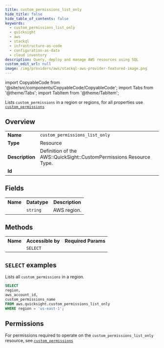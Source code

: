 ```yaml
---
title: custom_permissions_list_only
hide_title: false
hide_table_of_contents: false
keywords:
  - custom_permissions_list_only
  - quicksight
  - aws
  - stackql
  - infrastructure-as-code
  - configuration-as-data
  - cloud inventory
description: Query, deploy and manage AWS resources using SQL
custom_edit_url: null
image: /img/providers/aws/stackql-aws-provider-featured-image.png
---
```


import CopyableCode from '@site/src/components/CopyableCode/CopyableCode';
import Tabs from '@theme/Tabs';
import TabItem from '@theme/TabItem';

Lists <code>custom_permissions</code> in a region or regions, for all properties use <a href="/providers/aws/serviceName/custom_permissions/"><code>custom_permissions</code></a>

## Overview
<table><tbody>
<tr><td><b>Name</b></td><td><code>custom_permissions_list_only</code></td></tr>
<tr><td><b>Type</b></td><td>Resource</td></tr>
<tr><td><b>Description</b></td><td>Definition of the AWS::QuickSight::CustomPermissions Resource Type.</td></tr>
<tr><td><b>Id</b></td><td><CopyableCode code="aws.quicksight.custom_permissions_list_only" /></td></tr>
</tbody></table>

## Fields
<table><tbody><tr><th>Name</th><th>Datatype</th><th>Description</th></tr><tr><td><CopyableCode code="region" /></td><td><code>string</code></td><td>AWS region.</td></tr>
</tbody></table>

## Methods

<table><tbody>
  <tr>
    <th>Name</th>
    <th>Accessible by</th>
    <th>Required Params</th>
  </tr>
  <tr>
    <td><CopyableCode code="list_resources" /></td>
    <td><code>SELECT</code></td>
    <td><CopyableCode code="region" /></td>
  </tr>
</tbody></table>

## `SELECT` examples
Lists all <code>custom_permissions</code> in a region.
```sql
SELECT
region,
aws_account_id,
custom_permissions_name
FROM aws.quicksight.custom_permissions_list_only
WHERE region = 'us-east-1';
```


## Permissions

For permissions required to operate on the <code>custom_permissions_list_only</code> resource, see <a href="/providers/aws/quicksight/custom_permissions/#permissions"><code>custom_permissions</code></a>

